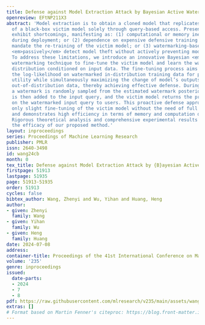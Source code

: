 ```yaml
---
title: Defense against Model Extraction Attack by Bayesian Active Watermarking
openreview: EFtNP211X3
abstract: 'Model extraction is to obtain a cloned model that replicates the functionality
  of a black-box victim model solely through query-based access. Present defense strategies
  exhibit shortcomings, manifesting as: (1) computational or memory inefficiencies
  during deployment; or (2) dependence on expensive defensive training methods that
  mandate the re-training of the victim model; or (3) watermarking-based methods only
  <em>passively</em> detect model theft without actively preventing model extraction.
  To address these limitations, we introduce an innovative Bayesian <em>active</em>
  watermarking technique to fine-tune the victim model and learn the watermark posterior
  distribution conditioned on input data. The fine-tuning process aims to maximize
  the log-likelihood on watermarked in-distribution training data for preserving model
  utility while simultaneously maximizing the change of model’s outputs on watermarked
  out-of-distribution data, thereby achieving effective defense. During deployment,
  a watermark is randomly sampled from the estimated watermark posterior. This watermark
  is then added to the input query, and the victim model returns the prediction based
  on the watermarked input query to users. This proactive defense approach requires
  only slight fine-tuning of the victim model without the need of full re-training
  and demonstrates high efficiency in terms of memory and computation during deployment.
  Rigorous theoretical analysis and comprehensive experimental results demonstrate
  the efficacy of our proposed method.'
layout: inproceedings
series: Proceedings of Machine Learning Research
publisher: PMLR
issn: 2640-3498
id: wang24cb
month: 0
tex_title: Defense against Model Extraction Attack by {B}ayesian Active Watermarking
firstpage: 51913
lastpage: 51935
page: 51913-51935
order: 51913
cycles: false
bibtex_author: Wang, Zhenyi and Wu, Yihan and Huang, Heng
author:
- given: Zhenyi
  family: Wang
- given: Yihan
  family: Wu
- given: Heng
  family: Huang
date: 2024-07-08
address:
container-title: Proceedings of the 41st International Conference on Machine Learning
volume: '235'
genre: inproceedings
issued:
  date-parts:
  - 2024
  - 7
  - 8
pdf: https://raw.githubusercontent.com/mlresearch/v235/main/assets/wang24cb/wang24cb.pdf
extras: []
# Format based on Martin Fenner's citeproc: https://blog.front-matter.io/posts/citeproc-yaml-for-bibliographies/
---
```

